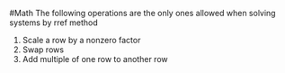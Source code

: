 #Math 
The following operations are the only ones allowed when solving systems by rref method
1. Scale a row by a nonzero factor
2. Swap rows
3. Add multiple of one row to another row